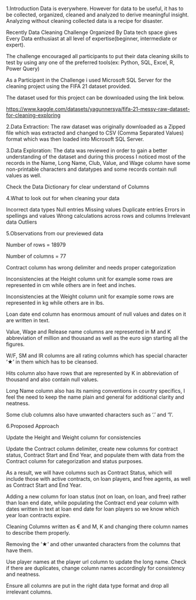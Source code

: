 1.Introduction
Data is everywhere. However for data to be useful, it has to be collected, organized, cleaned and analyzed to derive meaningful insight. Analyzing without cleaning collected data is a recipe for disaster.

Recently Data Cleaning Challenge Organized By Data tech space gives Every Data enthusiast at all level of expertise(beginner, intermediate or expert).

The challenge encouraged all participants to put their data cleaning skills to test by using any one of the preferred tools(ex: Python, SQL, Excel, R, Power Query)

As a Participant in the Challenge i used Microsoft SQL Server for the cleaning project using the FIFA 21 dataset provided.

The dataset used for this project can be downloaded using the link below.

https://www.kaggle.com/datasets/yagunnersya/fifa-21-messy-raw-dataset-for-cleaning-exploring

2.Data Extraction:
The raw dataset was originally downloaded as a Zipped file which was extracted and changed to CSV (Comma Separated Values) format which was then loaded into Microsoft SQL Server.

3.Data Exploration:
The data was reviewed in order to gain a better understanding of the dataset and during this process I noticed most of the records in the Name, Long Name, Club, Value, and Wage column have some non-printable characters and datatypes and some records contain null values as well.

Check the Data Dictionary for clear understand of Columns

4.What to look out for when cleaning your data

Incorrect data types
Null entries
Missing values
Duplicate entries
Errors in spellings and values
Wrong calculations across rows and columns
Irrelevant data Outliers

5.Observations from our previewed data

Number of rows = 18979

Number of columns = 77

Contract column has wrong delimiter and needs proper categorization

Inconsistencies at the Height column unit for example some rows are represented in cm while others are in feet and inches.

Inconsistencies at the Weight column unit for example some rows are represented in kg while others are in lbs.

Loan date end column has enormous amount of null values and dates on it are written in text.

Value, Wage and Release name columns are represented in M and K abbreviation of million and thousand as well as the euro sign starting all the figures.

W/F, SM and IR columns are all rating columns which has special character ‘★’ in them which has to be cleansed.

Hits column also have rows that are represented by K in abbreviation of thousand and also contain null values.

Long Name column also has its naming conventions in country specifics, I feel the need to keep the name plain and general for additional clarity and neatness.

Some club columns also have unwanted characters such as ‘.’ and ‘1’.

6.Proposed Approach

Update the Height and Weight column for consistencies

Update the Contract column delimiter, create new columns for contract status, Contract Start and End Year, and populate them with data from the Contract column for categorization and status purposes.

As a result, we will have columns such as Contract Status, which will include those with active contracts, on loan players, and free agents, as well as Contract Start and End Year.

Adding a new column for loan status (not on loan, on loan, and free) rather than loan end date, while populating the Contract end year column with dates written in text at loan end date for loan players so we know which year loan contracts expire.

Cleaning Columns written as € and M, K and changing there column names to describe them properly.

Removing the ‘★’ and other unwanted characters from the columns that have them.

Use player names at the player url column to update the long name. Check if there are duplicates, change column names accordingly for consistency and neatness.

Ensure all columns are put in the right data type format and drop all irrelevant columns.
